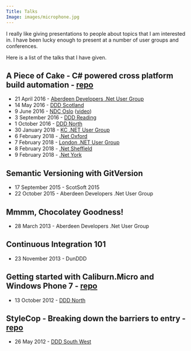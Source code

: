 ```yaml
---
Title: Talks
Image: images/microphone.jpg
---
```


I really like giving presentations to people about topics that I am interested in.  I have been lucky enough to present at a number of user groups and conferences.

Here is a list of the talks that I have given.

## A Piece of Cake - C# powered cross platform build automation - [repo](https://github.com/gep13/CakeDemos)

* 21 April 2016 - [Aberdeen Developers .Net User Group](https://www.aberdeendevelopers.co.uk/april-2016-meeting-gary-ewan-park/)
* 14 May 2016 - [DDD Scotland](https://ddd.scot/)
* 9 June 2016 - [NDC Oslo](https://ndcoslo.com/) ([video](https://vimeo.com/171704581))
* 3 September 2016 - [DDD Reading](https://developerdeveloperdeveloper.com/)
* 1 October 2016 - [DDD North](http://www.dddnorth.co.uk/)
* 30 January 2018 - [KC .NET User Group](https://www.meetup.com/KC-NET-User-Group)
* 6 February 2018 - [.Net Oxford](https://www.meetup.com/dotnetoxford)
* 7 February 2018 - [London .NET User Group](https://www.meetup.com/London-NET-User-Group)
* 8 February 2018 - [.Net Sheffield](https://www.meetup.com/dotnetsheff)
* 9 February 2018 - [.Net York](https://www.meetup.com/dotnetYork)

## Semantic Versioning with GitVersion

* 17 September 2015 - ScotSoft 2015
* 22 October 2015 - Aberdeen Developers .Net User Group

## Mmmm, Chocolatey Goodness!

* 28 March 2013 - Aberdeen Developers .Net User Group

## Continuous Integration 101

* 23 November 2013 - DunDDD

## Getting started with Caliburn.Micro and Windows Phone 7 - [repo](https://github.com/gep13/CaliburnMicroDemos)

* 13 October 2012 - [DDD North](http://www.dddnorth.co.uk/)

## StyleCop - Breaking down the barriers to entry - [repo](https://github.com/gep13/StyleCopDemos)

* 26 May 2012 - [DDD South West](https://dddsouthwest.com/)
